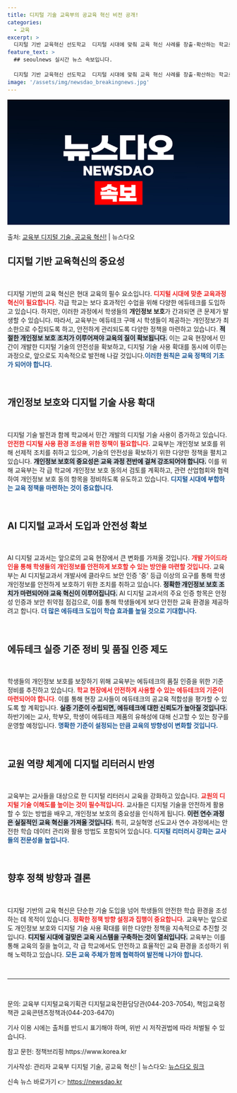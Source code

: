 ```yaml
---
title: 디지털 기술 교육부의 공교육 혁신 비전 공개!
categories:
  - 교육
excerpt: >
  디지털 기반 교육혁신 선도학교  디지털 시대에 맞춰 교육 혁신 사례를 창출·확산하는 학교로서, 각급 학교에서…
feature_text: >
  ## seoulnews 실시간 뉴스 속보입니다.

  디지털 기반 교육혁신 선도학교  디지털 시대에 맞춰 교육 혁신 사례를 창출·확산하는 학교로서, 각급 학교에서…
image: '/assets/img/newsdao_breakingnews.jpg'
---
```


![뉴스다오 속보](/assets/img/newsdao_breakingnews.jpg)

<p>출처: <a href="https://newsdao.kr/5033" rel="dofollow">교육부 디지털 기술, 공교육 혁신!</a> | 뉴스다오</p>

<h2 data-ke-size="size26">디지털 기반 교육혁신의 중요성</h2>
<p data-ke-size="size16">&nbsp;</p>
디지털 기반의 교육 혁신은 현대 교육의 필수 요소입니다. <b><span style="color: #ee2323;">디지털 시대에 맞춘 교육과정 혁신이 필요합니다.</span></b> 각급 학교는 보다 효과적인 수업을 위해 다양한 에듀테크를 도입하고 있습니다. 하지만, 이러한 과정에서 학생들의 <b>개인정보 보호</b>가 간과되면 큰 문제가 발생할 수 있습니다. 따라서, 교육부는 에듀테크 구매 시 학생들이 제공하는 개인정보가 최소한으로 수집되도록 하고, 안전하게 관리되도록 다양한 정책을 마련하고 있습니다. <b><span style="background-color: #21538527;">적절한 개인정보 보호 조치가 이루어져야 교육의 질이 확보됩니다.</span></b> 이는 교육 현장에서 민간이 개발한 디지털 기술의 안전성을 확보하고, 디지털 기술 사용 확대를 동시에 이루는 과정으로, 앞으로도 지속적으로 발전해 나갈 것입니다.<b><span style="color: #1a5490;">이러한 원칙은 교육 정책의 기초가 되어야 합니다.</span></b>

<p data-ke-size="size16">&nbsp;</p>
<h2 data-ke-size="size26">개인정보 보호와 디지털 기술 사용 확대</h2>
<p data-ke-size="size16">&nbsp;</p>
디지털 기술 발전과 함께 학교에서 민간 개발의 디지털 기술 사용이 증가하고 있습니다. <b><span style="color: #ee2323;">안전한 디지털 사용 환경 조성을 위한 정책이 필요합니다.</span></b> 교육부는 개인정보 보호를 위해 선제적 조치를 취하고 있으며, 기술의 안전성을 확보하기 위한 다양한 정책을 펼치고 있습니다. <b><span style="background-color: #21538527;">개인정보 보호의 중요성은 교육 과정 전반에 걸쳐 강조되어야 합니다.</span></b> 이를 위해 교육부는 각 급 학교에 개인정보 보호 동의서 검토를 계획하고, 관련 산업협회와 협력하여 개인정보 보호 동의 항목을 정비하도록 유도하고 있습니다. <b><span style="color: #1a5490;">디지털 시대에 부합하는 교육 정책을 마련하는 것이 중요합니다.</span></b>

<p data-ke-size="size16">&nbsp;</p>
<h2 data-ke-size="size26">AI 디지털 교과서 도입과 안전성 확보</h2>
<p data-ke-size="size16">&nbsp;</p>
AI 디지털 교과서는 앞으로의 교육 현장에서 큰 변화를 가져올 것입니다. <b><span style="color: #ee2323;">개발 가이드라인을 통해 학생들의 개인정보를 안전하게 보호할 수 있는 방안을 마련할 것입니다.</span></b> 교육부는 AI 디지털교과서 개발사에 클라우드 보안 인증 '중' 등급 이상의 요구를 통해 학생 개인정보를 안전하게 보호하기 위한 조치를 취하고 있습니다. <b><span style="background-color: #21538527;">정확한 개인정보 보호 조치가 마련되어야 교육 혁신이 이루어집니다.</span></b> AI 디지털 교과서의 주요 인증 항목은 안정성 인증과 보안 취약점 점검으로, 이를 통해 학생들에게 보다 안전한 교육 환경을 제공하려고 합니다. <b><span style="color: #1a5490;">더 많은 에듀테크 도입이 학습 효과를 높일 것으로 기대합니다.</span></b>

<p data-ke-size="size16">&nbsp;</p>
<h2 data-ke-size="size26">에듀테크 실증 기준 정비 및 품질 인증 제도</h2>
<p data-ke-size="size16">&nbsp;</p>
학생들의 개인정보 보호를 보장하기 위해 교육부는 에듀테크의 품질 인증을 위한 기준 정비를 추진하고 있습니다. <b><span style="color: #ee2323;">학교 현장에서 안전하게 사용할 수 있는 에듀테크의 기준이 마련되어야 합니다.</span></b> 이를 통해 현장 교사들이 에듀테크의 공교육 적합성을 평가할 수 있도록 할 계획입니다. <b><span style="background-color: #21538527;">실증 기준이 수립되면, 에듀테크에 대한 신뢰도가 높아질 것입니다.</span></b> 하반기에는 교사, 학부모, 학생이 에듀테크 제품의 유해성에 대해 신고할 수 있는 창구를 운영할 예정입니다. <b><span style="color: #1a5490;">명확한 기준이 설정되는 만큼 교육의 방향성이 변화할 것입니다.</span></b>

<p data-ke-size="size16">&nbsp;</p>
<h2 data-ke-size="size26">교원 역량 체계에 디지털 리터러시 반영</h2>
<p data-ke-size="size16">&nbsp;</p>
교육부는 교사들을 대상으로 한 디지털 리터러시 교육을 강화하고 있습니다. <b><span style="color: #ee2323;">교원의 디지털 기술 이해도를 높이는 것이 필수적입니다.</span></b> 교사들은 디지털 기술을 안전하게 활용할 수 있는 방법을 배우고, 개인정보 보호의 중요성을 인식하게 됩니다. <b><span style="background-color: #21538527;">이런 연수 과정은 실질적인 교육 혁신을 가져올 것입니다.</span></b> 특히, 교실혁명 선도교사 연수 과정에서는 안전한 학습 데이터 관리와 활용 방법도 포함되어 있습니다. <b><span style="color: #1a5490;">디지털 리터러시 강화는 교사들의 전문성을 높입니다.</span></b>

<p data-ke-size="size16">&nbsp;</p>
<h2 data-ke-size="size26">향후 정책 방향과 결론</h2>
<p data-ke-size="size16">&nbsp;</p>
디지털 기반의 교육 혁신은 단순한 기술 도입을 넘어 학생들의 안전한 학습 환경을 조성하는 데 목적이 있습니다. <b><span style="color: #ee2323;">정확한 정책 방향 설정과 집행이 중요합니다.</span></b> 교육부는 앞으로도 개인정보 보호와 디지털 기술 사용 확대를 위한 다양한 정책을 지속적으로 추진할 것입니다. <b><span style="background-color: #21538527;">디지털 시대에 걸맞은 교육 시스템을 구축하는 것이 열쇠입니다.</span></b> 교육부는 이를 통해 교육의 질을 높이고, 각 급 학교에서도 안전하고 효율적인 교육 환경을 조성하기 위해 노력하고 있습니다. <b><span style="color: #1a5490;">모든 교육 주체가 함께 협력하여 발전해 나가야 합니다.</span></b>

<p data-ke-size="size16">&nbsp;</p>
<hr />
<p data-ke-size="size16">&nbsp;</p>
<p data-ke-size="size16;">문의: 교육부 디지털교육기획관 디지털교육전환담당관(044-203-7054), 책임교육정책관 교육콘텐츠정책과(044-203-6470)</p>
<p data-ke-size="size16;">기사 이용 시에는 출처를 반드시 표기해야 하며, 위반 시 저작권법에 따라 처벌될 수 있습니다.</p>
<p data-ke-size="size16;">참고 문헌: 정책브리핑 https://www.korea.kr</p>
<p data-ke-size="size16;">기사작성: 관리자 교육부 디지털 기술, 공교육 혁신! | 뉴스다오: <a href="https://newsdao.kr/5033">뉴스다오 링크</a></p> 

신속 뉴스 바로가기 👉 <a href="https://newsdao.kr" rel="dofollow">https://newsdao.kr</a>


